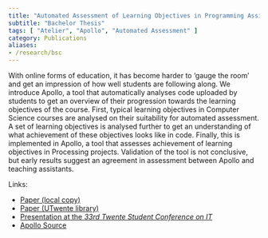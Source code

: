 ```yaml
---
title: "Automated Assessment of Learning Objectives in Programming Assignments"
subtitle: "Bachelor Thesis"
tags: [ "Atelier", "Apollo", "Automated Assessment" ]
category: Publications
aliases:
- /research/bsc
---
```


With online forms of education, it has become harder to ‘gauge the room’ and get an impression of how well students are following along. We introduce Apollo, a tool that automatically analyses code uploaded by students to get an overview of their progression towards the learning objectives of the course. First, typical learning objectives in Computer Science courses are analysed on their suitability for automated assessment. A set of learning objectives is analysed further to get an understanding of what achievement of these objectives looks like in code. Finally, this is implemented in Apollo, a tool that assesses achievement of learning objectives in Processing projects. Validation of the tool is not conclusive, but early results suggest an agreement in assessment between Apollo and teaching assistants.

Links:

- [Paper (local copy)]({attach}paper.pdf)
- [Paper (UTwente library)](http://purl.utwente.nl/essays/81970)
- [Presentation at the *33rd Twente Student Conference on IT*](https://vimeo.com/435049487)
- [Apollo Source](https://github.com/arthurrump/apollo)
